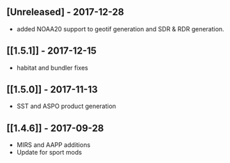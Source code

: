 ## [Unreleased] - 2017-12-28
- added NOAA20 support to geotif generation and SDR & RDR generation. 
## [[1.5.1]] - 2017-12-15
- habitat and bundler fixes

## [[1.5.0]] - 2017-11-13
- SST and ASPO product generation

## [[1.4.6]] - 2017-09-28
- MIRS and AAPP additions
- Update for sport mods
